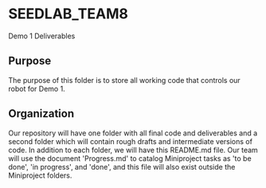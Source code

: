 # SEEDLAB_TEAM8
Demo 1 Deliverables
## Purpose
The purpose of this folder is to store all working code that controls our robot for Demo 1.
## Organization
Our repository will have one folder with all final code and deliverables and a second folder which will contain rough drafts and intermediate versions of code.
In addition to each folder, we will have this README.md file.
Our team will use the document 'Progress.md' to catalog Miniproject tasks as 'to be done', 'in progress', and 'done', and this file will also exist outside the
Miniproject folders.
